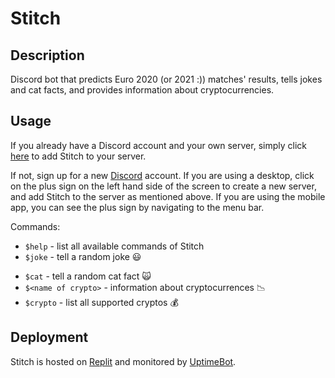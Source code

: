 # Stitch
## Description
Discord bot that predicts Euro 2020 (or 2021 :)) matches' results, tells jokes and cat facts, and provides information about cryptocurrencies.

## Usage
If you already have a Discord account and your own server, simply click [here](https://discord.com/oauth2/authorize?client_id=855056579598352414&permissions=0&scope=bot)
to add Stitch to your server.

If not, sign up for a new [Discord](https://discord.com/) account. If you are using a desktop, click on the plus sign on the left hand side of the screen to create a new server, and add Stitch to the server as mentioned above. If you are using the mobile app, you can see the plus sign by navigating to the menu bar.

Commands:
* `$help` - list all available commands of Stitch
* `$joke` - tell a random joke :smiley:
<!-- * `$bet` - predict the result of the next 2 games of Euro 2020 :bar_chart: -->
* `$cat` - tell a random cat fact :scream_cat:
* `$<name of crypto>` - information about cryptocurrences :chart_with_downwards_trend: 
* `$crypto` - list all supported cryptos :moneybag:

  

## Deployment
Stitch is hosted on [Replit](https://replit.com/) and monitored by [UptimeBot](https://uptimerobot.com/).
